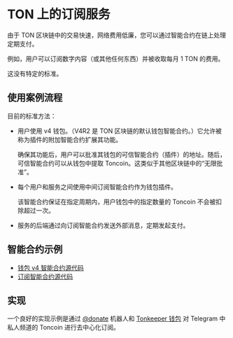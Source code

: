 # TON 上的订阅服务

由于 TON 区块链中的交易快速，网络费用低廉，您可以通过智能合约在链上处理定期支付。

例如，用户可以订阅数字内容（或其他任何东西）并被收取每月 1 TON 的费用。

这没有特定的标准。

## 使用案例流程

目前的标准方法：

- 用户使用 v4 钱包。（V4R2 是 TON 区块链的默认钱包智能合约。）它允许被称为插件的附加智能合约扩展其功能。

  确保其功能后，用户可以批准其钱包的可信智能合约（插件）的地址。随后，可信智能合约可以从钱包中提取 Toncoin。这类似于其他区块链中的“无限批准”。

- 每个用户和服务之间使用中间订阅智能合约作为钱包插件。

   该智能合约保证在指定周期内，用户钱包中的指定数量的 Toncoin 不会被扣除超过一次。

- 服务的后端通过向订阅智能合约发送外部消息，定期发起支付。

## 智能合约示例

* [钱包 v4 智能合约源代码](https://github.com/ton-blockchain/wallet-contract/blob/main/func/wallet-v4-code.fc)
* [订阅智能合约源代码](https://github.com/ton-blockchain/wallet-contract/blob/main/func/simple-subscription-plugin.fc)

## 实现

一个良好的实现示例是通过 [@donate](https://t.me/donate) 机器人和 [Tonkeeper 钱包](https://tonkeeper.com) 对 Telegram 中私人频道的 Toncoin 进行去中心化订阅。